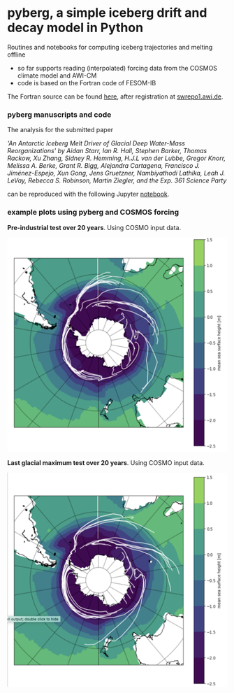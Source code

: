 # pyberg, a simple iceberg drift and decay model in Python
Routines and notebooks for computing iceberg trajectories and melting offline

- so far supports reading (interpolated) forcing data from the COSMOS climate model and AWI-CM
- code is based on the Fortran code of FESOM-IB

The Fortran source can be found [here](https://swrepo1.awi.de/scm/viewvc.php/trunk/src/?root=fesom-ib), after registration at [swrepo1.awi.de](https://swrepo1.awi.de).

### pyberg manuscripts and code

The analysis for the submitted paper 

<em>'An Antarctic Iceberg Melt Driver of Glacial Deep Water-Mass Reorganizations' by
Aidan Starr, Ian R. Hall, Stephen Barker, Thomas Rackow, Xu Zhang, Sidney R. Hemming,
H.J.L van der Lubbe, Gregor Knorr, Melissa A. Berke, Grant R. Bigg, Alejandra Cartagena,
Francisco J. Jiménez-Espejo, Xun Gong, Jens Gruetzner, Nambiyathodi Lathika, Leah J.
LeVay, Rebecca S. Robinson, Martin Ziegler, and the Exp. 361 Science Party</em>

can be reproduced with the following Jupyter [notebook](pyberg_SouthernOceanLead_saveSST_MELT_TRAJ.ipynb).

### example plots using pyberg and COSMOS forcing

**Pre-industrial test over 20 years**. Using COSMO input data.

![Pre-industrial case PI](./PI_toXun.png)

**Last glacial maximum test over 20 years**. Using COSMO input data.

![Last glacial maximum test LGM](./LGM_toXun.png)
